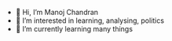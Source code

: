- 👋 Hi, I’m Manoj Chandran
- 👀 I’m interested in learning, analysing, politics
- 🌱 I’m currently learning many things


<!---
Manoj8139/Manoj8139 is a ✨ special ✨ repository because its `README.md` (this file) appears on your GitHub profile.
You can click the Preview link to take a look at your changes.
--->

